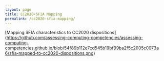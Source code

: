 ```yaml
---
layout: page
title: CC2020-SFIA Mapping
permalink: /cc2020-sfia-mapping/
---
```



[Mapping SFIA characteristics to CC2020 dispositions]
(https://github.com/assessing-computing-competencies/assessing-computing-competencies.github.io/blob/54f89b112e7cd545b19bf99ba2f5c2005c0073a6/sfia-mapped-to-cc2020-dispositions.png)

